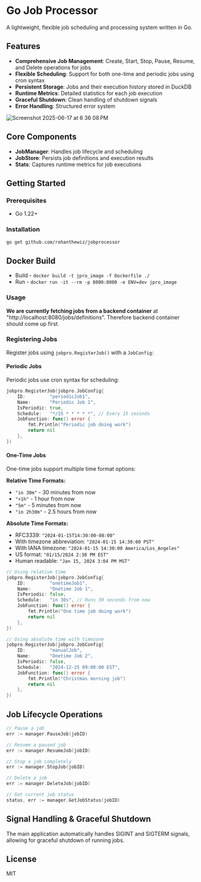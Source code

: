 # Go Job Processor

A lightweight, flexible job scheduling and processing system written in Go.

## Features

- **Comprehensive Job Management**: Create, Start, Stop, Pause, Resume, and Delete operations for jobs
- **Flexible Scheduling**: Support for both one-time and periodic jobs using cron syntax
- **Persistent Storage**: Jobs and their execution history stored in DuckDB
- **Runtime Metrics**: Detailed statistics for each job execution
- **Graceful Shutdown**: Clean handling of shutdown signals
- **Error Handling**: Structured error system

![Screenshot 2025-06-17 at 6 36 08 PM](https://github.com/user-attachments/assets/0b5d7d04-0755-4463-b1fe-3ccd56a513a2)

## Core Components

- **JobManager**: Handles job lifecycle and scheduling
- **JobStore**: Persists job definitions and execution results
- **Stats**: Captures runtime metrics for job executions

## Getting Started

### Prerequisites

- Go 1.22+

### Installation

```bash
go get github.com/rohanthewiz/jobprocessor
```

## Docker Build

- Build - `docker build -t jpro_image -f Dockerfile ./`
- Run - `docker run -it --rm -p 8000:8000 -e ENV=dev jpro_image`


### Usage
**We are currently fetching jobs from a backend container** at "http://localhost:8080/jobs/definitions".
Therefore backend container should come up first.

### Registering Jobs

Register jobs using `jobpro.RegisterJob()` with a `JobConfig`:

#### Periodic Jobs
Periodic jobs use cron syntax for scheduling:

```go
jobpro.RegisterJob(jobpro.JobConfig{
	ID:         "periodicJob1",
	Name:       "Periodic Job 1",
	IsPeriodic: true,
	Schedule:   "*/15 * * * * *", // Every 15 seconds
	JobFunction: func() error {
		fmt.Println("Periodic job doing work")
		return nil
	},
})
```

#### One-Time Jobs
One-time jobs support multiple time format options:

**Relative Time Formats:**
- `"in 30m"` - 30 minutes from now
- `"+1h"` - 1 hour from now
- `"5m"` - 5 minutes from now
- `"in 2h30m"` - 2.5 hours from now

**Absolute Time Formats:**
- RFC3339: `"2024-01-15T14:30:00-08:00"`
- With timezone abbreviation: `"2024-01-15 14:30:00 PST"`
- With IANA timezone: `"2024-01-15 14:30:00 America/Los_Angeles"`
- US format: `"01/15/2024 2:30 PM EST"`
- Human readable: `"Jan 15, 2024 3:04 PM MST"`

```go
// Using relative time
jobpro.RegisterJob(jobpro.JobConfig{
	ID:         "onetimeJob1",
	Name:       "Onetime Job 1",
	IsPeriodic: false,
	Schedule:   "in 30s", // Runs 30 seconds from now
	JobFunction: func() error {
		fmt.Println("One time job doing work")
		return nil
	},
})

// Using absolute time with timezone
jobpro.RegisterJob(jobpro.JobConfig{
	ID:         "manualJob",
	Name:       "Onetime Job 2",
	IsPeriodic: false,
	Schedule:   "2024-12-25 09:00:00 EST",
	JobFunction: func() error {
		fmt.Println("Christmas morning job")
		return nil
	},
})
```

## Job Lifecycle Operations

```go
// Pause a job
err := manager.PauseJob(jobID)

// Resume a paused job
err := manager.ResumeJob(jobID)

// Stop a job completely
err := manager.StopJob(jobID)

// Delete a job
err := manager.DeleteJob(jobID)

// Get current job status
status, err := manager.GetJobStatus(jobID)
```

## Signal Handling & Graceful Shutdown

The main application automatically handles SIGINT and SIGTERM signals, allowing for graceful shutdown of running jobs.

## License

MIT
